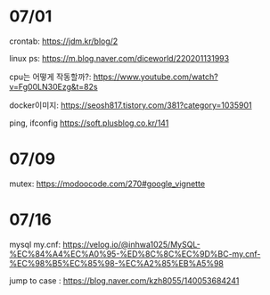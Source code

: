 # 07/01

crontab: https://jdm.kr/blog/2

linux ps: https://m.blog.naver.com/diceworld/220201131993

cpu는 어떻게 작동할까?: https://www.youtube.com/watch?v=Fg00LN30Ezg&t=82s

docker이미지: https://seosh817.tistory.com/381?category=1035901

ping, ifconfig https://soft.plusblog.co.kr/141

# 07/09

mutex: https://modoocode.com/270#google_vignette

# 07/16

mysql my.cnf: https://velog.io/@inhwa1025/MySQL-%EC%84%A4%EC%A0%95-%ED%8C%8C%EC%9D%BC-my.cnf-%EC%98%B5%EC%85%98-%EC%A2%85%EB%A5%98

jump to case : https://blog.naver.com/kzh8055/140053684241
